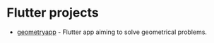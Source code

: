 # Flutter projects

- [geometryapp](https://github.com/vmbytsko/privsticksbot) - Flutter app aiming to solve geometrical problems.